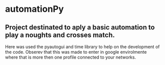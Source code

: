# automationPy

## Project destinated to aply a basic automation to play a noughts and crosses match.

Here was used the pyautogui and time library to help on the development of the code. Obserev that this was made to enter in google envirolmente where that is more then one profile connected to your networks.
